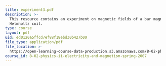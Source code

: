 ```yaml
---
title: experiment3.pdf
description: >-
  This resource contains an experiment on magnetic fields of a bar magnet and
  Helmholtz coil.
type: course
layout: pdf
uid: ed0120a5ffcd7ef88f18ebd30b427b00
file_type: application/pdf
file_location: >-
  https://open-learning-course-data-production.s3.amazonaws.com/8-02-physics-ii-electricity-and-magnetism-spring-2007/ed0120a5ffcd7ef88f18ebd30b427b00_experiment3.pdf
course_id: 8-02-physics-ii-electricity-and-magnetism-spring-2007
---
```

